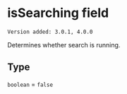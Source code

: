 # isSearching field

`Version added: 3.0.1, 4.0.0`

Determines whether search is running.

## Type

`boolean` = `false`
